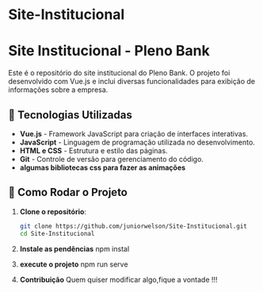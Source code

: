 # Site-Institucional
# Site Institucional - Pleno Bank

Este é o repositório do site institucional do Pleno Bank. O projeto foi desenvolvido com Vue.js e inclui diversas funcionalidades para exibição de informações sobre a empresa.

## 📌 Tecnologias Utilizadas

- **Vue.js** - Framework JavaScript para criação de interfaces interativas.
- **JavaScript** - Linguagem de programação utilizada no desenvolvimento.
- **HTML e CSS** - Estrutura e estilo das páginas.
- **Git** - Controle de versão para gerenciamento do código.
- **algumas bibliotecas css para fazer as animações** 


## 🚀 Como Rodar o Projeto

1. **Clone o repositório**:
   ```bash
   git clone https://github.com/juniorwelson/Site-Institucional.git
   cd Site-Institucional

2. **Instale as pendências**
npm instal


3. **execute o projeto**
npm run serve


4. **Contribuição**
Quem quiser modificar algo,fique a vontade !!!
